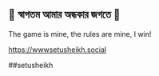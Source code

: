 🌟 স্বাগতম আমার অন্ধকার জগতে 🔅
- 
The game is mine, the rules are mine, I win!

https://wwwsetusheikh.social



##setusheikh
